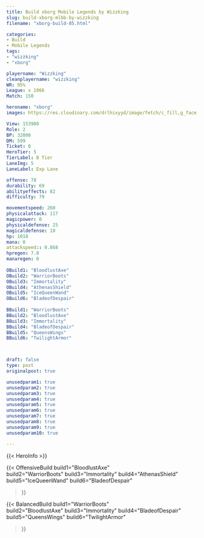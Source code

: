 ```yaml
---
title: Build xborg Mobile Legends by Wizzking
slug: build-xborg-mlbb-by-wizzking
filename: "xborg-build-85.html"

categories: 
- Build 
- Mobile Legends
tags: 
- "wizzking"
- "xborg"

playername: "Wizzking"
cleanplayername: "wizzking"
WR: 95%
League: x 1066
Match: 150 

heroname: "xborg"
images: https://res.cloudinary.com/drlhixyyd/image/fetch/c_fill,g_face,f_auto/https://cdn2-build.mobagenie.my.id/p/images/banner/full/xborg.jpg

View: 153980 
Role: 2 
BP: 32000
DM: 599 
Ticket: 0 
HeroTier: 5 
TierLabel: B Tier 
LaneImg: 5
LaneLabel: Exp Lane

offense: 78 
durability: 69 
abilityeffects: 82 
difficulty: 79 

movementspeed: 260
physicalattack: 117
magicpower: 0
physicaldefense: 25
magicaldefense: 10
hp: 1018
mana: 0
attackspeed:: 0.868
hpregen: 7.8
manaregen: 0
 
OBuild1: "BloodlustAxe"  
OBuild2: "WarriorBoots" 
OBuild3: "Immortality" 
OBuild4: "AthenasShield" 
OBuild5: "IceQueenWand" 
OBuild6: "BladeofDespair" 
 
BBuild1: "WarriorBoots"  
BBuild2: "BloodlustAxe" 
BBuild3: "Immortality" 
BBuild4: "BladeofDespair" 
BBuild5: "QueensWings" 
BBuild6: "TwilightArmor"



draft: false
type: post
originalpost: true

unusedparam1: true
unusedparam2: true
unusedparam3: true
unusedparam4: true
unusedparam5: true
unusedparam6: true
unusedparam7: true
unusedparam8: true
unusedparam9: true
unusedparam10: true

---
```


{{< HeroInfo >}} 

{{< OffensiveBuild 
build1="BloodlustAxe"  
build2="WarriorBoots" 
build3="Immortality" 
build4="AthenasShield" 
build5="IceQueenWand" 
build6="BladeofDespair" 
 >}} 

{{< BalancedBuild 
build1="WarriorBoots"  
build2="BloodlustAxe" 
build3="Immortality" 
build4="BladeofDespair" 
build5="QueensWings" 
build6="TwilightArmor" 
 >}}

